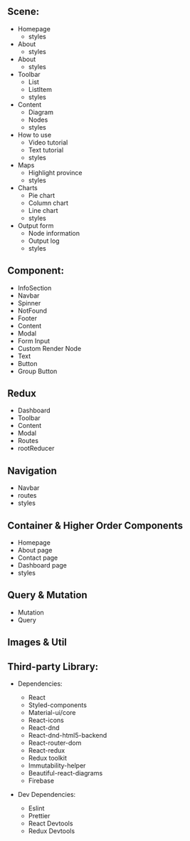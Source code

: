 ## Scene:

- Homepage
  - styles
- About
  - styles
- About
  - styles
- Toolbar
  - List
  - ListItem
  - styles
- Content
  - Diagram
  - Nodes
  - styles
- How to use
  - Video tutorial
  - Text tutorial
  - styles
- Maps
  - Highlight province
  - styles
- Charts
  - Pie chart
  - Column chart
  - Line chart
  - styles
- Output form
  - Node information
  - Output log
  - styles

## Component:

- InfoSection
- Navbar
- Spinner
- NotFound
- Footer
- Content
- Modal
- Form Input
- Custom Render Node
- Text
- Button
- Group Button

## Redux

- Dashboard
- Toolbar
- Content
- Modal
- Routes
- rootReducer

## Navigation

- Navbar
- routes
- styles

## Container & Higher Order Components

- Homepage
- About page
- Contact page
- Dashboard page
- styles

## Query & Mutation

- Mutation
- Query

## Images & Util

## Third-party Library:

- Dependencies:

  - React
  - Styled-components
  - Material-ui/core
  - React-icons
  - React-dnd
  - React-dnd-html5-backend
  - React-router-dom
  - React-redux
  - Redux toolkit
  - Immutability-helper
  - Beautiful-react-diagrams
  - Firebase

- Dev Dependencies:
  - Eslint
  - Prettier
  - React Devtools
  - Redux Devtools
